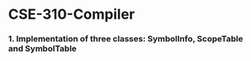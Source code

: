 # CSE-310-Compiler

<h3>1. Implementation of three classes: SymbolInfo, ScopeTable and SymbolTable</h3>
